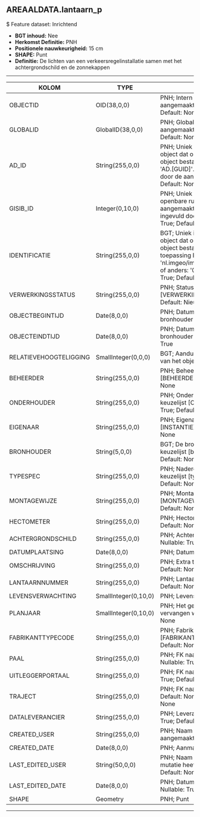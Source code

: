 ﻿## AREAALDATA.lantaarn_p

$ Feature dataset: Inrichtend


* __BGT inhoud:__ Nee
* __Herkomst Definitie:__ PNH
* __Positionele nauwkeurigheid:__ 15 cm
* __SHAPE:__ Punt
* __Definitie:__  De lichten van een verkeersregelinstallatie samen met het achtergrondschild en de zonnekappen


***

|KOLOM                               |TYPE                   |DEFINITIE|
|------                              |----                   |-----    |
|OBJECTID                            |OID(38,0,0)            |PNH; Intern ArcGIS Identificatienummer, aangemaakt door ArcGIS; Nullable: False; Default: None|
|GLOBALID                            |GlobalID(38,0,0)       |PNH; Global Unique Identifier,  aangemaakt door ArcGIS; Nullable: False; Default: None|
|AD_ID                               |String(255,0,0)        |PNH; Uniek identificatienummer voor het object dat onveranderlijk is zolang het object bestaat in Areaaldata: in format 'AD.[GUID]'. Dit moet worden ingevuld door de aannemer; Nullable: False; Default: None|
|GISIB_ID                            |Integer(0,10,0)        |PNH; Uniek Identificatienummer beheer openbare ruimte (GISIB), wordt aangemaakt in GISIB en mag niet worden ingevuld door de aannemer; Nullable: True; Default: None|
|IDENTIFICATIE                       |String(255,0,0)        |BGT; Uniek identificatienummer voor het object dat onveranderlijk is zolang het object bestaat: bevat indien van toepassing BGT/IMKL ID in format 'nl.imgeo/imkl.bronhouderscode.LokaalID' of anders: '00000'.LokaalID; Nullable: True; Default: None|
|VERWERKINGSSTATUS                   |String(255,0,0)        |PNH; Status van de gegevens; keuzelijst [VERWERKINGSSTATUS]; Nullable: False; Default: Nieuw|
|OBJECTBEGINTIJD                     |Date(8,0,0)            |PNH; Datum waarop het object bij de bronhouder is ontstaan; Nullable: True|
|OBJECTEINDTIJD                      |Date(8,0,0)            |PNH; Datum waarop het object bij de bronhouder niet meer geldig is; Nullable: True|
|RELATIEVEHOOGTELIGGING              |SmallInteger(0,0,0)    |BGT; Aanduiding voor de relatieve hoogte van het object; Nullable: False;; Default: 0|
|BEHEERDER                           |String(255,0,0)        |PNH; Beheerder van het object; keuzelijst [BEHEERDER]; Nullable: True; Default: None|
|ONDERHOUDER                         |String(255,0,0)        |PNH; Onderhouder van het object; keuzelijst [ONDERHOUDER]; Nullable: True; Default: None|
|EIGENAAR                            |String(255,0,0)        |PNH; Eigenaar van het object; keuzelijst [INSTANTIE]; Nullable: True; Default: None|
|BRONHOUDER                          |String(5,0,0)          |BGT; De bronhoudercode van het object; keuzelijst [bronhouder]; Nullable: False; Default: None|
|TYPESPEC                            |String(255,0,0)        |PNH; Nadere typering van het object; keuzelijst [typeSpecLAN]; Nullable: True; Default: None|
|MONTAGEWIJZE                        |String(255,0,0)        |PNH; Montagewijze; keuzelijst [MONTAGEWIJZE]; Nullable: True; Default: None|
|HECTOMETER                          |String(255,0,0)        |PNH; Hectometrering; Nullable: True; Default: None|
|ACHTERGRONDSCHILD                   |String(255,0,0)        |PNH; Achtergrond schild aanwezig; Nullable: True; Default: None|
|DATUMPLAATSING                      |Date(8,0,0)            |PNH; Datum plaatsing; Nullable: True|
|OMSCHRIJVING                        |String(255,0,0)        |PNH; Extra toelichting; Nullable: True; Default: None|
|LANTAARNNUMMER                      |String(255,0,0)        |PNH; Lantaarn Nummer; Nullable: True; Default: None|
|LEVENSVERWACHTING                   |SmallInteger(0,10,0)   |PNH; Levensverwachting; Nullable: True|
|PLANJAAR                            |SmallInteger(0,10,0)   |PNH; Het geplande jaar dat het object vervangen wordt; Nullable: True; Default: None|
|FABRIKANTTYPECODE                   |String(255,0,0)        |PNH; Fabrikanttypecode; keuzelijst [FABRIKANT_TYPECODE]; Nullable: True; Default: None|
|PAAL                                |String(255,0,0)        |PNH; FK naar paalDraagconstructie_p; Nullable: True; Default: None|
|UITLEGGERPORTAAL                    |String(255,0,0)        |PNH; FK naar uitleggerPortaal_l; Nullable: True; Default: None|
|TRAJECT                             |String(255,0,0)        |PNH; FK naar traject_v; Nullable: True; Default: None; Nullable: True; Default: None|
|DATALEVERANCIER                     |String(255,0,0)        |PNH; Leverancier van de data; Nullable: True; Default: None|
|CREATED_USER                        |String(255,0,0)        |PNH; Naam van gebruiker die de rij heeft aangemaakt; Nullable: True; Default: None|
|CREATED_DATE                        |Date(8,0,0)            |PNH; Aanmaakdatum; Nullable: True|
|LAST_EDITED_USER                    |String(50,0,0)         |PNH; Naam van gebruiker die de laatste mutatie heeft doorgevoerd; Nullable: True; Default: None|
|LAST_EDITED_DATE                    |Date(8,0,0)            |PNH; Datum van de laatste mutatie; Nullable: True|
|SHAPE                               |Geometry               |PNH; Punt|


***




